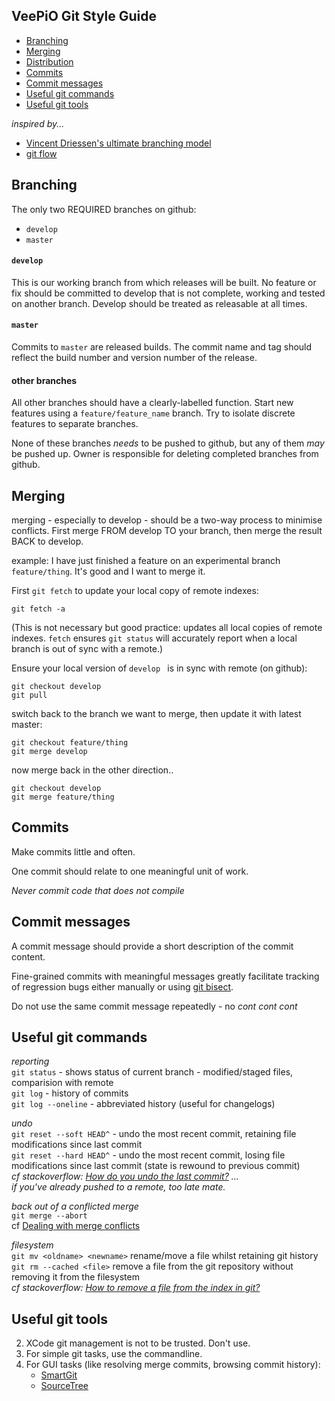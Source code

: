 
## VeePiO Git Style Guide

* [Branching](#branching)  
* [Merging](#merging)
* [Distribution](#distribution)
* [Commits](#commits)
* [Commit messages](#commit-messages)
* [Useful git commands](#useful-git-commands)
* [Useful git tools](#useful-git-tools)


_inspired by..._  
* [Vincent Driessen's ultimate branching model](http://nvie.com/posts/a-successful-git-branching-model/)  
* [git flow](https://github.com/nvie/gitflow/tree/master)


## Branching    
The only two REQUIRED branches on github:    
- `develop`  
- `master`  
 
#### `develop`   
This is our working branch from which releases will be built. No feature or fix should be committed to develop that is not complete, working and tested on another branch. Develop should be treated as releasable at all times.

#### `master`  
Commits to `master` are released builds. The commit name and tag should reflect the build number and version number of the release.

#### other branches
All other branches should have a clearly-labelled function. Start new features using a `feature/feature_name` branch. Try to isolate discrete features to separate branches.

	
None of these branches _needs_ to be pushed to github, but any of them _may_ be pushed up. Owner is responsible for deleting completed branches from github.

## Merging

merging - especially to develop - should be a two-way process to minimise conflicts. First merge FROM develop TO your branch, then merge the result BACK to develop.

example: I have just finished a feature on an experimental branch `feature/thing`. It's good and I want to merge it.  

  
First `git fetch` to update your local copy of remote indexes:

	git fetch -a  
	
(This is not necessary but good practice: updates all local copies of remote indexes. `fetch` ensures `git status` will accurately report when a local branch is out of sync with a remote.)
	
Ensure your local version of `develop ` is in sync with remote (on github):

	git checkout develop  
	git pull

switch back to the branch we want to merge, then update it with latest master:

    git checkout feature/thing
    git merge develop
    
now merge back in the other direction..

    git checkout develop
    git merge feature/thing
 
    


## Commits

Make commits little and often. 

One commit should relate to one meaningful unit of work. 

_Never commit code that does not compile_ 

## Commit messages

A commit message should provide a short description of the commit content. 
     
Fine-grained commits with meaningful messages greatly facilitate tracking of regression bugs either manually or using [git bisect](https://git-scm.com/docs/git-bisect). 

Do not use the same commit message repeatedly -  no _cont_  _cont_ _cont_

## Useful git commands
_reporting_  
`git status` - shows status of current branch - modified/staged files, comparision with remote  
`git log` - history of commits  
`git log --oneline` - abbreviated history (useful for changelogs) 

_undo_   
`git reset --soft HEAD^` - undo the most recent commit, retaining file modifications since last commit  
`git reset --hard HEAD^` - undo the most recent commit, losing file modifications since last commit (state is rewound to previous commit)  
_cf stackoverflow: [How do you undo the last commit?](http://stackoverflow.com/q/927358/1375695) ...  
 if you've already pushed to a remote, too late mate._
 
 _back out of a conflicted merge_  
`git merge --abort`  
cf [Dealing with merge conflicts](https://www.git-tower.com/learn/git/ebook/command-line/advanced-topics/merge-conflicts)

_filesystem_   
`git mv <oldname> <newname>` rename/move a file whilst retaining git history  
`git rm --cached <file>` remove a file from the git repository without removing it from the filesystem  
_cf stackoverflow: [How to remove a file from the index in git?](http://stackoverflow.com/a/2223340/1375695)_


## Useful git tools
2. XCode git management is not to be trusted. Don't use.
3. For simple git tasks, use the commandline.
4. For GUI tasks (like resolving merge commits, browsing commit history):  
    - [SmartGit](http://www.syntevo.com/smartgit/)
    - [SourceTree](https://www.sourcetreeapp.com)
    


